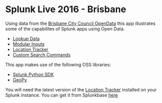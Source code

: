 # Splunk Live 2016 - Brisbane

Using data from the [Brisbane City Council OpenData](https://www.data.brisbane.qld.gov.au/data/dataset/ferry-terminals) this app illustrates some of the capabilites of Splunk apps using Open Data.

* [Lookup Data](http://docs.splunk.com/Documentation/Splunk/6.4.1/Knowledge/Addfieldsfromexternaldatasources)
* [Modular Inputs](http://docs.splunk.com/Documentation/Splunk/latest/AdvancedDev/ModInputsIntro) 
* [Location Tracker](http://docs.splunk.com/Documentation/CustomViz/1.0.0/RealTimeLocation/RealTimeTrackerIntro)
* [Custom Search Commands](http://docs.splunk.com/Documentation/Splunk/6.4.1/Search/Aboutcustomsearchcommands)

This app makes use of the following OSS libraries:

* [Splunk Python SDK](https://github.com/splunk/splunk-sdk-python)
* [GeoPy](https://github.com/geopy/geopy)

You will need the latest version of the [Location Tracker](http://docs.splunk.com/Documentation/CustomViz/1.0.0/RealTimeLocation/RealTimeTrackerIntro) installed on your Splunk instance.  You can get it from Splunkbase [here](https://splunkbase.splunk.com/app/3164/)